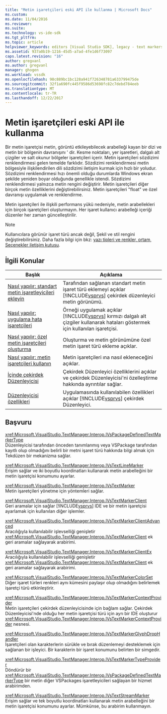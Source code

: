 ```yaml
---
title: "Metin işaretçileri eski API ile kullanma | Microsoft Docs"
ms.custom: 
ms.date: 11/04/2016
ms.reviewer: 
ms.suite: 
ms.technology: vs-ide-sdk
ms.tgt_pltfrm: 
ms.topic: article
helpviewer_keywords: editors [Visual Studio SDK], legacy - text markers
ms.assetid: 937a0b19-1216-45d5-a7ad-4fe1d6f73097
caps.latest.revision: "16"
author: gregvanl
ms.author: gregvanl
manager: ghogen
ms.workload: vssdk
ms.openlocfilehash: 98c889bc1bc128a941f726348781a633799475de
ms.sourcegitcommit: 32f1a690fc445f9586d53698fc82c7debd784eeb
ms.translationtype: MT
ms.contentlocale: tr-TR
ms.lasthandoff: 12/22/2017
---
```

# <a name="using-text-markers-with-the-legacy-api"></a>Metin işaretçileri eski API ile kullanma
Bir metin işaretçisi metin, görüntü etkileyebilecek arabelleği kayan bir dizi ve metin bir bölgenin davranışını ' dir. Kesme noktaları, yer işaretleri, dalgalı alt çizgiler ve salt okunur bölgeler işaretçileri içerir. Metin işaretçileri sözdizimi renklendirmesi gelen temelde farklıdır. Sözdizimi renklendirmesi metin bölgesiyle ilişkilendirilen dili sözdizimi iletişim kurmak için hızlı bir yoludur. Sözdizimi renklendirmesi hızı önemli olduğu durumlarda Windows ekran şekilde yeniden boyar olduğunda genellikle istendi. Sözdizimi renklendirmesi yalnızca metin rengini değiştirir. Metin işaretçileri diğer birçok metin özelliklerini değiştirebilirsiniz. Metin işaretçileri "float" ve özel davranışı uygulamak ve renklendirme.  
  
 Metin işaretçileri ile ilişkili performans yükü nedeniyle, metin arabellekleri için birçok işaretçileri oluşturmayın. Her işaret kullanıcı arabelleği içeriği düzenler her zaman güncelleştirilir.  
  
> [!NOTE]
>  Kullanıcılara görünür işaret türü ancak değil, Şekil ve stil rengini değiştirebilirsiniz. Daha fazla bilgi için bkz: [yazı tipleri ve renkler, ortam, Seçenekler iletişim kutusu](../ide/reference/fonts-and-colors-environment-options-dialog-box.md).  
  
## <a name="related-topics"></a>İlgili Konular  
  
|Başlık|Açıklama|  
|-----------|-----------------|  
|[Nasıl yapılır: standart metin işaretleyicileri ekleyin](../extensibility/how-to-add-standard-text-markers.md)|Tarafından sağlanan standart metin işaret türü eklemeyi açıklar [!INCLUDE[vsprvs](../code-quality/includes/vsprvs_md.md)] çekirdek düzenleyici metin görünümü.|  
|[Nasıl yapılır: uygulama hata işaretçileri](../extensibility/how-to-implement-error-markers.md)|Örneği uygulamak açıklar [!INCLUDE[vsprvs](../code-quality/includes/vsprvs_md.md)] kırmızı dalgalı alt çizgiler kullanarak hataları göstermek için kullanılan işaretçisi.|  
|[Nasıl yapılır: özel metin işaretçileri oluşturma](../extensibility/how-to-create-custom-text-markers.md)|Oluşturma ve metin görünümüne özel metin işaret türü ekleme açıklar.|  
|[Nasıl yapılır: metin işaretçileri kullanın](../extensibility/how-to-use-text-markers.md)|Metin işaretçileri ına nasıl ekleneceğini açıklar.|  
|[İçinde çekirdek Düzenleyicisi](../extensibility/inside-the-core-editor.md)|Çekirdek Düzenleyici özelliklerini açıklar ve çekirdek Düzenleyicisi'ni özelleştirme hakkında ayrıntılar sağlar.|  
|[Düzenleyicisi özellikleri](http://msdn.microsoft.com/en-us/bdac940d-1f14-4019-a01f-fd0bb3dc7198)|Uygulamasında kullanılabilen özellikleri açıklar [!INCLUDE[vsprvs](../code-quality/includes/vsprvs_md.md)] çekirdek Düzenleyici.|  
  
## <a name="reference"></a>Başvuru  
 <xref:Microsoft.VisualStudio.TextManager.Interop.IVsPackageDefinedTextMarkerType>  
 Düzenleyicisi tarafından önceden tanımlanmış veya VSPackage tarafından kayıtlı olup olmadığını belirli bir metni işaret türü hakkında bilgi almak için Tekdüzen bir mekanizma sağlar.  
  
 <xref:Microsoft.VisualStudio.TextManager.Interop.IVsTextLineMarker>  
 Erişim sağlar ve iki boyutlu koordinatları kullanarak metin arabelleğini bir metin işaretçisi konumunu ayarlar.  
  
 <xref:Microsoft.VisualStudio.TextManager.Interop.IVsTextMarker>  
 Metin işaretçileri yönetme için yöntemleri sağlar.  
  
 <xref:Microsoft.VisualStudio.TextManager.Interop.IVsTextMarkerClient>  
 Geri aramalar için sağlar [!INCLUDE[vsprvs](../code-quality/includes/vsprvs_md.md)] IDE ve bir metin işaretçisi ayarlamak için kullanılan diğer işlemler.  
  
 <xref:Microsoft.VisualStudio.TextManager.Interop.IVsTextMarkerClientAdvanced>  
 Aracılığıyla kullanılabilir işlevselliği genişletir <xref:Microsoft.VisualStudio.TextManager.Interop.IVsTextMarkerClient> ek geri aramalar sağlayarak arabirimi.  
  
 <xref:Microsoft.VisualStudio.TextManager.Interop.IVsTextMarkerClientEx>  
 Aracılığıyla kullanılabilir işlevselliği genişletir <xref:Microsoft.VisualStudio.TextManager.Interop.IVsTextMarkerClient> ek geri aramalar sağlayarak arabirimi.  
  
 <xref:Microsoft.VisualStudio.TextManager.Interop.IVsTextMarkerColorSet>  
 Diğer işaret türleri renkleri aynı kümesini paylaşır olup olmadığını belirlemek işaretçi türü etkinleştirir.  
  
 <xref:Microsoft.VisualStudio.TextManager.Interop.IVsTextMarkerContextProvider>  
 Metin işaretçileri çekirdek düzenleyicisinde için bağlam sağlar. Çekirdek Düzenleyicisi'nde olduğu her metin işaretçisi türü için ayrı bir IDE oluşturur <xref:Microsoft.VisualStudio.TextManager.Interop.IVsTextMarkerContextProvider> nesnesi.  
  
 <xref:Microsoft.VisualStudio.TextManager.Interop.IVsTextMarkerGlyphDropHandler>  
 İşaretçileri olan karakterlerin sürükle ve bırak düzenlemeyi desteklemek için sağlanan bir işleyici. Bir karakterin bir işaret konumunu belirten bir simgedir.  
  
 <xref:Microsoft.VisualStudio.TextManager.Interop.IVsTextMarkerTypeProvider>  
 Döndürür bir <xref:Microsoft.VisualStudio.TextManager.Interop.IVsPackageDefinedTextMarkerType> bir metin diğer VSPackages işaretleyicileri sağlayan bir hizmet arabirimden.  
  
 <xref:Microsoft.VisualStudio.TextManager.Interop.IVsTextStreamMarker>  
 Erişim sağlar ve tek boyutlu koordinatları kullanarak metin arabelleğini bir metin işaretçisi konumunu ayarlar. Mümkünse, bu arabirim kullanmayın.